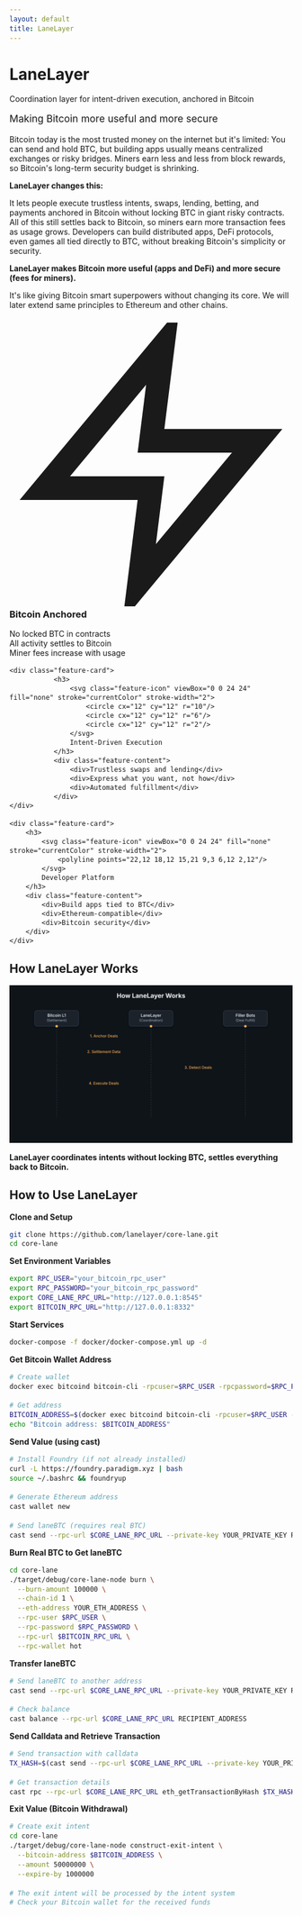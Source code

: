 ```yaml
---
layout: default
title: LaneLayer
---
```


<div class="homepage-hero">
    <h1>LaneLayer</h1>
    <p>Coordination layer for intent-driven execution, anchored in Bitcoin</p>
    <p style="font-size: 1.1rem; color: var(--text-muted); margin-top: 1rem;">Making Bitcoin more useful and more secure</p>
</div>

Bitcoin today is the most trusted money on the internet but it's limited: You can send and hold BTC, but building apps usually means centralized exchanges or risky bridges. Miners earn less and less from block rewards, so Bitcoin's long-term security budget is shrinking.

**LaneLayer changes this:**

It lets people execute trustless intents, swaps, lending, betting, and payments anchored in Bitcoin without locking BTC in giant risky contracts. All of this still settles back to Bitcoin, so miners earn more transaction fees as usage grows. Developers can build distributed apps, DeFi protocols, even games all tied directly to BTC, without breaking Bitcoin's simplicity or security.

**LaneLayer makes Bitcoin more useful (apps and DeFi) and more secure (fees for miners).**

It's like giving Bitcoin smart superpowers without changing its core. We will later extend same principles to Ethereum and other chains.

<div class="feature-grid">
    <div class="feature-card">
        <h3>
            <svg class="feature-icon" viewBox="0 0 24 24" fill="none" stroke="currentColor" stroke-width="2">
                <path d="M13 2L3 14h9l-1 8 10-12h-9l1-8z"/>
            </svg>
            Bitcoin Anchored
        </h3>
        <div class="feature-content">
            <div>No locked BTC in contracts</div>
            <div>All activity settles to Bitcoin</div>
            <div>Miner fees increase with usage</div>
        </div>
    </div>

    <div class="feature-card">
               <h3>
                   <svg class="feature-icon" viewBox="0 0 24 24" fill="none" stroke="currentColor" stroke-width="2">
                       <circle cx="12" cy="12" r="10"/>
                       <circle cx="12" cy="12" r="6"/>
                       <circle cx="12" cy="12" r="2"/>
                   </svg>
                   Intent-Driven Execution
               </h3>
               <div class="feature-content">
                   <div>Trustless swaps and lending</div>
                   <div>Express what you want, not how</div>
                   <div>Automated fulfillment</div>
               </div>
    </div>

    <div class="feature-card">
        <h3>
            <svg class="feature-icon" viewBox="0 0 24 24" fill="none" stroke="currentColor" stroke-width="2">
                <polyline points="22,12 18,12 15,21 9,3 6,12 2,12"/>
            </svg>
            Developer Platform
        </h3>
        <div class="feature-content">
            <div>Build apps tied to BTC</div>
            <div>Ethereum-compatible</div>
            <div>Bitcoin security</div>
        </div>
    </div>
</div>

## How LaneLayer Works

![How LaneLayer Works](assets/images/lanelayer-sequence-diagram.svg)

**LaneLayer coordinates intents without locking BTC, settles everything back to Bitcoin.**

## How to Use LaneLayer

**Clone and Setup**
```bash
git clone https://github.com/lanelayer/core-lane.git
cd core-lane
```

**Set Environment Variables**
```bash
export RPC_USER="your_bitcoin_rpc_user"
export RPC_PASSWORD="your_bitcoin_rpc_password"
export CORE_LANE_RPC_URL="http://127.0.0.1:8545"
export BITCOIN_RPC_URL="http://127.0.0.1:8332"
```

**Start Services**
```bash
docker-compose -f docker/docker-compose.yml up -d
```

**Get Bitcoin Wallet Address**
```bash
# Create wallet
docker exec bitcoind bitcoin-cli -rpcuser=$RPC_USER -rpcpassword=$RPC_PASSWORD createwallet "hot"

# Get address
BITCOIN_ADDRESS=$(docker exec bitcoind bitcoin-cli -rpcuser=$RPC_USER -rpcpassword=$RPC_PASSWORD -rpcwallet=hot getnewaddress "" bech32)
echo "Bitcoin address: $BITCOIN_ADDRESS"
```

**Send Value (using cast)**
```bash
# Install Foundry (if not already installed)
curl -L https://foundry.paradigm.xyz | bash
source ~/.bashrc && foundryup

# Generate Ethereum address
cast wallet new

# Send laneBTC (requires real BTC)
cast send --rpc-url $CORE_LANE_RPC_URL --private-key YOUR_PRIVATE_KEY RECIPIENT_ADDRESS --value 1000000000000000000 --legacy
```

**Burn Real BTC to Get laneBTC**
```bash
cd core-lane
./target/debug/core-lane-node burn \
  --burn-amount 100000 \
  --chain-id 1 \
  --eth-address YOUR_ETH_ADDRESS \
  --rpc-user $RPC_USER \
  --rpc-password $RPC_PASSWORD \
  --rpc-url $BITCOIN_RPC_URL \
  --rpc-wallet hot
```

**Transfer laneBTC**
```bash
# Send laneBTC to another address
cast send --rpc-url $CORE_LANE_RPC_URL --private-key YOUR_PRIVATE_KEY RECIPIENT_ADDRESS --value 500000000000000000 --legacy

# Check balance
cast balance --rpc-url $CORE_LANE_RPC_URL RECIPIENT_ADDRESS
```

**Send Calldata and Retrieve Transaction**
```bash
# Send transaction with calldata
TX_HASH=$(cast send --rpc-url $CORE_LANE_RPC_URL --private-key YOUR_PRIVATE_KEY TARGET_ADDRESS "0x1234567890abcdef" --legacy)

# Get transaction details
cast rpc --rpc-url $CORE_LANE_RPC_URL eth_getTransactionByHash $TX_HASH
```

**Exit Value (Bitcoin Withdrawal)**
```bash
# Create exit intent
cd core-lane
./target/debug/core-lane-node construct-exit-intent \
  --bitcoin-address $BITCOIN_ADDRESS \
  --amount 50000000 \
  --expire-by 1000000

# The exit intent will be processed by the intent system
# Check your Bitcoin wallet for the received funds
```

